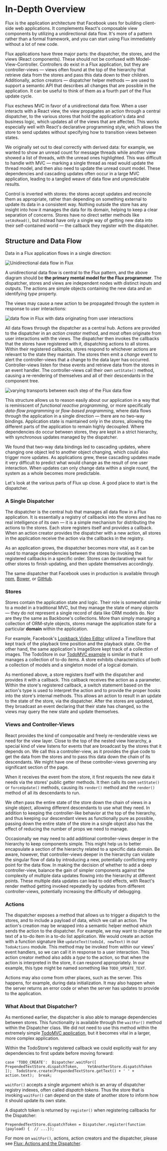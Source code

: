 # In-Depth Overview

Flux is the application architecture that Facebook uses for building client-side web applications. It complements React's composable view components by utilizing a unidirectional data flow. It's more of a pattern rather than a formal framework, and you can start using Flux immediately without a lot of new code.

Flux applications have three major parts: the dispatcher, the stores, and the views (React components). These should not be confused with Model-View-Controller. Controllers do exist in a Flux application, but they are controller-views — views often found at the top of the hierarchy that retrieve data from the stores and pass this data down to their children. Additionally, action creators — dispatcher helper methods — are used to support a semantic API that describes all changes that are possible in the application. It can be useful to think of them as a fourth part of the Flux update cycle.

Flux eschews MVC in favor of a unidirectional data flow. When a user interacts with a React view, the view propagates an action through a central dispatcher, to the various stores that hold the application's data and business logic, which updates all of the views that are affected. This works especially well with React's declarative programming style, which allows the store to send updates without specifying how to transition views between states.

We originally set out to deal correctly with derived data: for example, we wanted to show an unread count for message threads while another view showed a list of threads, with the unread ones highlighted. This was difficult to handle with MVC — marking a single thread as read would update the thread model, and then also need to update the unread count model. These dependencies and cascading updates often occur in a large MVC application, leading to a tangled weave of data flow and unpredictable results.

Control is inverted with stores: the stores accept updates and reconcile them as appropriate, rather than depending on something external to update its data in a consistent way. Nothing outside the store has any insight into how it manages the data for its domain, helping to keep a clear separation of concerns. Stores have no direct setter methods like  `setAsRead()`, but instead have only a single way of getting new data into their self-contained world — the callback they register with the dispatcher.

## Structure and Data Flow[​](https://facebook.github.io/flux/docs/in-depth-overview#structure-and-data-flow "Direct link to heading")

Data in a Flux application flows in a single direction:

![Unidirectional data flow in Flux](https://facebook.github.io/flux/img/overview/flux-simple-f8-diagram-1300w.png)

A unidirectional data flow is central to the Flux pattern, and the above diagram should be  **the primary mental model for the Flux programmer**. The dispatcher, stores and views are independent nodes with distinct inputs and outputs. The actions are simple objects containing the new data and an identifying  _type_  property.

The views may cause a new action to be propagated through the system in response to user interactions:

![data flow in Flux with data originating from user interactions](https://facebook.github.io/flux/img/overview/flux-simple-f8-diagram-with-client-action-1300w.png)

All data flows through the dispatcher as a central hub. Actions are provided to the dispatcher in an  _action creator_  method, and most often originate from user interactions with the views. The dispatcher then invokes the callbacks that the stores have registered with it, dispatching actions to all stores. Within their registered callbacks, stores respond to whichever actions are relevant to the state they maintain. The stores then emit a  _change_  event to alert the controller-views that a change to the data layer has occurred. Controller-views listen for these events and retrieve data from the stores in an event handler. The controller-views call their own  `setState()`  method, causing a re-rendering of themselves and all of their descendants in the component tree.

![varying transports between each step of the Flux data flow](https://facebook.github.io/flux/img/overview/flux-simple-f8-diagram-explained-1300w.png)

This structure allows us to reason easily about our application in a way that is reminiscent of  _functional reactive programming_, or more specifically  _data-flow programming_  or  _flow-based programming_, where data flows through the application in a single direction — there are no two-way bindings. Application state is maintained only in the stores, allowing the different parts of the application to remain highly decoupled. Where dependencies do occur between stores, they are kept in a strict hierarchy, with synchronous updates managed by the dispatcher.

We found that two-way data bindings led to cascading updates, where changing one object led to another object changing, which could also trigger more updates. As applications grew, these cascading updates made it very difficult to predict what would change as the result of one user interaction. When updates can only change data within a single round, the system as a whole becomes more predictable.

Let's look at the various parts of Flux up close. A good place to start is the dispatcher.

### A Single Dispatcher[​](https://facebook.github.io/flux/docs/in-depth-overview#a-single-dispatcher "Direct link to heading")

The dispatcher is the central hub that manages all data flow in a Flux application. It is essentially a registry of callbacks into the stores and has no real intelligence of its own — it is a simple mechanism for distributing the actions to the stores. Each store registers itself and provides a callback. When an action creator provides the dispatcher with a new action, all stores in the application receive the action via the callbacks in the registry.

As an application grows, the dispatcher becomes more vital, as it can be used to manage dependencies between the stores by invoking the registered callbacks in a specific order. Stores can declaratively wait for other stores to finish updating, and then update themselves accordingly.

The same dispatcher that Facebook uses in production is available through  [npm](https://www.npmjs.com/package/flux),  [Bower](http://bower.io/), or  [GitHub](https://github.com/facebook/flux).

### Stores[​](https://facebook.github.io/flux/docs/in-depth-overview#stores "Direct link to heading")

Stores contain the application state and logic. Their role is somewhat similar to a model in a traditional MVC, but they manage the state of many objects — they do not represent a single record of data like ORM models do. Nor are they the same as Backbone's collections. More than simply managing a collection of ORM-style objects, stores manage the application state for a particular  **domain**  within the application.

For example, Facebook's  [Lookback Video Editor](https://facebook.com/lookback/edit)  utilized a TimeStore that kept track of the playback time position and the playback state. On the other hand, the same application's ImageStore kept track of a collection of images. The TodoStore in our  [TodoMVC example](https://github.com/facebook/flux/tree/master/examples/flux-todomvc/)  is similar in that it manages a collection of to-do items. A store exhibits characteristics of both a collection of models and a singleton model of a logical domain.

As mentioned above, a store registers itself with the dispatcher and provides it with a callback. This callback receives the action as a parameter. Within the store's registered callback, a switch statement based on the action's type is used to interpret the action and to provide the proper hooks into the store's internal methods. This allows an action to result in an update to the state of the store, via the dispatcher. After the stores are updated, they broadcast an event declaring that their state has changed, so the views may query the new state and update themselves.

### Views and Controller-Views[​](https://facebook.github.io/flux/docs/in-depth-overview#views-and-controller-views "Direct link to heading")

React provides the kind of composable and freely re-renderable views we need for the view layer. Close to the top of the nested view hierarchy, a special kind of view listens for events that are broadcast by the stores that it depends on. We call this a controller-view, as it provides the glue code to get the data from the stores and to pass this data down the chain of its descendants. We might have one of these controller-views governing any significant section of the page.

When it receives the event from the store, it first requests the new data it needs via the stores' public getter methods. It then calls its own  `setState()`  or  `forceUpdate()`  methods, causing its  `render()`  method and the  `render()`  method of all its descendants to run.

We often pass the entire state of the store down the chain of views in a single object, allowing different descendants to use what they need. In addition to keeping the controller-like behavior at the top of the hierarchy, and thus keeping our descendant views as functionally pure as possible, passing down the entire state of the store in a single object also has the effect of reducing the number of props we need to manage.

Occasionally we may need to add additional controller-views deeper in the hierarchy to keep components simple. This might help us to better encapsulate a section of the hierarchy related to a specific data domain. Be aware, however, that controller-views deeper in the hierarchy can violate the singular flow of data by introducing a new, potentially conflicting entry point for the data flow. In making the decision of whether to add a deep controller-view, balance the gain of simpler components against the complexity of multiple data updates flowing into the hierarchy at different points. These multiple data updates can lead to odd effects, with React's render method getting invoked repeatedly by updates from different controller-views, potentially increasing the difficulty of debugging.

### Actions[​](https://facebook.github.io/flux/docs/in-depth-overview#actions "Direct link to heading")

The dispatcher exposes a method that allows us to trigger a dispatch to the stores, and to include a payload of data, which we call an action. The action's creation may be wrapped into a semantic helper method which sends the action to the dispatcher. For example, we may want to change the text of a to-do item in a to-do list application. We would create an action with a function signature like  `updateText(todoId, newText)`  in our  `TodoActions`  module. This method may be invoked from within our views' event handlers, so we can call it in response to a user interaction. This action creator method also adds a  _type_  to the action, so that when the action is interpreted in the store, it can respond appropriately. In our example, this type might be named something like  `TODO_UPDATE_TEXT`.

Actions may also come from other places, such as the server. This happens, for example, during data initialization. It may also happen when the server returns an error code or when the server has updates to provide to the application.

### What About that Dispatcher?[​](https://facebook.github.io/flux/docs/in-depth-overview#what-about-that-dispatcher "Direct link to heading")

As mentioned earlier, the dispatcher is also able to manage dependencies between stores. This functionality is available through the  `waitFor()`  method within the Dispatcher class. We did not need to use this method within the extremely simple  [TodoMVC application](https://github.com/facebook/flux/tree/master/examples/flux-todomvc/), but it becomes vital in a larger, more complex application.

Within the TodoStore's registered callback we could explicitly wait for any dependencies to first update before moving forward:

```
case 'TODO_CREATE':  Dispatcher.waitFor([    PrependedTextStore.dispatchToken,    YetAnotherStore.dispatchToken  ]);  TodoStore.create(PrependedTextStore.getText() + ' ' + action.text);  break;
```

`waitFor()`  accepts a single argument which is an array of dispatcher registry indexes, often called  _dispatch tokens_. Thus the store that is invoking  `waitFor()`  can depend on the state of another store to inform how it should update its own state.

A dispatch token is returned by  `register()`  when registering callbacks for the Dispatcher:

```
PrependedTextStore.dispatchToken = Dispatcher.register(function (payload) {  // ...});
```

For more on  `waitFor()`, actions, action creators and the dispatcher, please see  [Flux: Actions and the Dispatcher](http://facebook.github.io/react/blog/2014/07/30/flux-actions-and-the-dispatcher.html).